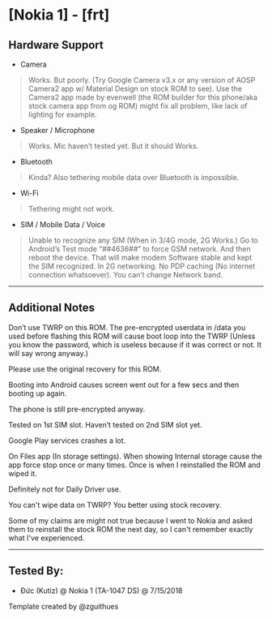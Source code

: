 # [Nokia 1] - [frt]

## Hardware Support

* Camera
> Works. But poorly. (Try Google Camera v3.x or any version of AOSP Camera2 app w/ Material Design on stock ROM to see).
> Use the Camera2 app made by evenwell (the ROM builder for this phone/aka stock camera app from og ROM) might fix all problem, like lack of lighting for example.

* Speaker / Microphone
> Works. Mic haven’t tested yet. But it should Works.
  
* Bluetooth
> Kinda? Also tethering mobile data over Bluetooth is impossible.

* Wi-Fi
> Tethering might not work.

* SIM / Mobile Data / Voice
> Unable to recognize any SIM (When in 3/4G mode, 2G Works.)
> Go to Android’s Test mode “*#*#4636#*#*” to force GSM network. And then reboot the device. That will make modem Software stable and kept the SIM recognized.
> In 2G networking. No PDP caching (No internet connection whatsoever).
> You can’t change Network band.

***
## Additional Notes
Don’t use TWRP on this ROM. The pre-encrypted userdata in /data you used before flashing this ROM will cause boot loop into the TWRP (Unless you know the password, which is useless because if it was correct or not. It will say wrong anyway.)

Please use the original recovery for this ROM.

Booting into Android causes screen went out for a few secs and then booting up again.

The phone is still pre-encrypted anyway.

Tested on 1st SIM slot. Haven’t tested on 2nd SIM slot yet.

Google Play services crashes a lot.

On Files app (In storage settings). When showing Internal storage cause the app force stop once or many times. Once is when I reinstalled the ROM and wiped it.

Definitely not for Daily Driver use.

You can't wipe data on TWRP? You better using stock recovery.

Some of my claims are might not true because I went to Nokia and asked them to reinstall the stock ROM the next day, so I can't remember exactly what I've experienced.


***


## Tested By:
* Đức (Kutiz) @ Nokia 1 (TA-1047 DS) @ 7/15/2018

Template created by @zguithues
